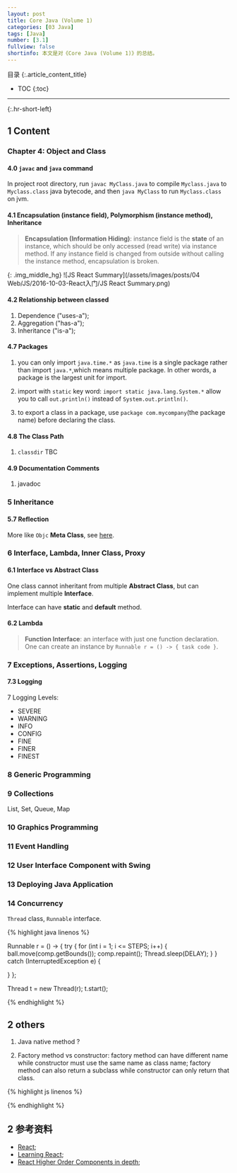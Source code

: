 ```yaml
---
layout: post
title: Core Java (Volume 1)
categories: [03 Java]
tags: [Java]
number: [3.1]
fullview: false
shortinfo: 本文是对《Core Java (Volume 1)》的总结。
---
```

目录
{:.article_content_title}


* TOC
{:toc}

---
{:.hr-short-left}

## 1 Content ##

### Chapter 4: Object and Class

#### 4.0 `javac` and `java` command

In project root directory, run `javac MyClass.java` to compile `Myclass.java` to `Myclass.class` java bytecode, and then `java MyClass` to run  `Myclass.class` on jvm.

#### 4.1 Encapsulation (instance field), Polymorphism (instance method), Inheritance

> **Encapsulation (Information Hiding)**: instance field is the **state** of an instance, which should be only accessed (read write) via instance method. If any instance field is changed from outside without calling the instance method, encapsulation is broken.

{: .img_middle_hg}
![JS React Summary](/assets/images/posts/04 Web/JS/2016-10-03-React入门/JS React Summary.png)

#### 4.2 Relationship between classed

1. Dependence ("uses-a");
2. Aggregation ("has-a");
3. Inheritance ("is-a");

#### 4.7 Packages

1. you can only import `java.time.*` as `java.time` is a single package rather than import `java.*`,which means multiple package. In other words, a package is the largest unit for import.

2. import with `static` key word: `import static java.lang.System.*` allow you to call `out.println()` instead of `System.out.println()`.

3. to export a class in a package, use `package com.mycompany`(the package name) before declaring the class.

#### 4.8 The Class Path

1. `classdir` TBC

#### 4.9 Documentation Comments

1. javadoc

### 5 Inheritance

#### 5.7 Reflection

More like `Objc` **Meta Class**, see [here]({{site.baseurl}}/01%20objective-c/2016/03/05/OC-Runtime(一)_Object-Model-Part-I_Object-Hierarchy.html).

### 6 Interface, Lambda, Inner Class, Proxy

#### 6.1 Interface vs Abstract Class

One class cannot inheritant from multiple **Abstract Class**, but can implement multiple **Interface**.

Interface can have **static** and **default** method.

#### 6.2 Lambda

> **Function Interface**: an interface with just one function declaration. One can create an instance by `Runnable r = () -> { task code }`.

### 7 Exceptions, Assertions, Logging

#### 7.3 Logging

7 Logging Levels: 

- SEVERE
- WARNING
- INFO
- CONFIG
- FINE
- FINER
- FINEST


### 8 Generic Programming


### 9 Collections

List, Set, Queue, Map

### 10 Graphics Programming

### 11 Event Handling

### 12 User Interface Component with Swing

### 13 Deploying Java Application

### 14 Concurrency

`Thread` class, `Runnable` interface.

{% highlight java linenos %}

Runnable r = () -> {
  try {
    for (int i = 1; i <= STEPS; i++) {
      ball.move(comp.getBounds());
      comp.repaint();
      Thread.sleep(DELAY);
    }
  } catch (InterruptedException e) {

  }
};

Thread t = new Thread(r);
t.start();

{% endhighlight %}



## 2 others

1. Java native method ? 

2. Factory method vs constructor: factory method can have different name while constructor must use the same name as class name; factory method can also return a subclass while constructor can only return that class.



{% highlight js linenos %}

{% endhighlight %}



  ## 2 参考资料 ##
- [React](https://facebook.github.io/react/);
- [Learning React](https://www.amazon.com/Learning-React-Kirupa-Chinnathambi/dp/0134546318);
- [React Higher Order Components in depth](https://medium.com/@franleplant/react-higher-order-components-in-depth-cf9032ee6c3e);
